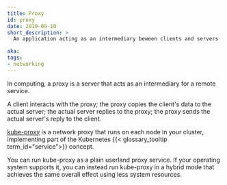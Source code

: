 ```yaml
---
title: Proxy
id: proxy
date: 2019-09-10
short_description: >
  An application acting as an intermediary beween clients and servers

aka:
tags:
- networking
---
```

 In computing, a proxy is a server that acts as an intermediary for a remote
service.

<!--more-->

A client interacts with the proxy; the proxy copies the client's data to the
actual server; the actual server replies to the proxy; the proxy sends the
actual server's reply to the client.

[kube-proxy](/docs/reference/command-line-tools-reference/kube-proxy/) is a
network proxy that runs on each node in your cluster, implementing part of
the Kubernetes {{< glossary_tooltip term_id="service">}} concept.

You can run kube-proxy as a plain userland proxy service. If your operating
system supports it, you can instead run kube-proxy in a hybrid mode that
achieves the same overall effect using less system resources.
